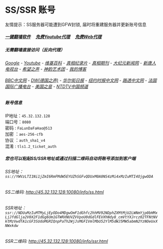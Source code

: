 # SS/SSR 账号 

友情提示：SS服务器可能遭到GFW封锁, 届时将重建服务器并更新账号信息

##### [一键翻墙软件](https://github.com/gfw-breaker/nogfw/blob/master/README.md) &nbsp;&nbsp;&nbsp;  [免费Youtube代理](https://github.com/gfw-breaker/heroku-node-proxy#--end--) &nbsp;&nbsp;&nbsp; [免费Web代理](https://github.com/gfw-breaker/you2php-heroku#--end--)


#####  无需翻墙直接访问（反向代理）
######  [Google](http://45.32.132.128:8888/search?q=425事件) - [Youtube](http://45.32.132.128:8700/results?search_query=425事件) - [维基百科](http://45.32.132.128:8100/wiki/喬高-麥塔斯調查報告) - [真相纪录片](http://45.32.132.128:10080/videos) - [真相期刊](http://45.32.132.128:8300/display.aspx?category_id=3&zhuanti_id=2) - [大纪元新闻网](http://45.32.132.128:10080) - [新唐人电视台](http://45.32.132.128:8000) - [希望之声](http://45.32.132.128:8200) - [神韵艺术团](http://45.32.132.128:8000/xtr/gb/prog673.html) - [我的博客](http://45.32.132.128:10000/)<br/> <br/> [BBC中文网](http://45.32.132.128:9100/zhongwen) - [DW(德国之声)](http://45.32.132.128:9200/zh/在线报导/s-9058?&zhongwen=simp) - [华尔街日报](http://45.32.132.128:9300) - [纽约时报中文网](http://45.32.132.128:9400) - [路透中文网](http://45.32.132.128:9500/)  - [法国国际广播电台](http://45.32.132.128:9600/) - [美国之音](http://45.32.132.128:9700/) - [NTDTV中国频道](http://45.32.132.128:10080/info/tv.html)

##### 账号信息
IP地址：`45.32.132.128`  
端口号：`8080`  
密码  : `FaLunDaFaHao@513`  
加密  ：`aes-256-cfb`  
协议  ：`auth_sha1_v4`  
混淆  : `tls1.2_ticket_auth`  

##### 您也可以粘贴SS/SSR地址或通过扫描二维码自动将账号添加到客户端

######  SS地址： `ss://YWVzLTI1Ni1jZmI6RmFMdW5EYUZhSGFvQDUxM0A0NS4zMi4xMzIuMTI4OjgwODA`   
######  SS二维码:  <a href="http://45.32.132.128:10080/info/ss.html" target="_blank">http://45.32.132.128:10080/info/ss.html</a>

######  SSR地址： `ssr://NDUuMzIuMTMyLjEyODo4MDgwOmF1dGhfc2hhMV92NDphZXMtMjU2LWNmYjp0bHMxLjJfdGlja2V0X2F1dGg6Um1GTWRXNUVZVVpoU0dGdlFEVXhNdy8_cmVtYXJrcz02TFNtNVktMzVwdTA1cGF3SUdoMGRIQnpPaTh2WjJsMGFIVmlMbU52YlM5dWJ5MW5abmN2YzNOeUxXNWxkdw`     
######  SSR二维码:  <a href="http://45.32.132.128:10080/info/ssr.html" target="_blank">http://45.32.132.128:10080/info/ssr.html</a>


